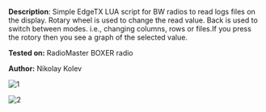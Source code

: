 **Description**:
Simple EdgeTX LUA script for BW radios to read logs files on the display. Rotary wheel is used to change the read value. Back is used to switch between modes. i.e., changing columns, rows or files.If you press the rotory then you see a graph of the selected value.

**Tested on:** RadioMaster BOXER radio

**Author:** Nikolay Kolev


![1](https://github.com/user-attachments/assets/f2e10396-708e-40f2-9091-a90b6c2260a4)

![2](https://github.com/user-attachments/assets/86885270-4515-498c-a5cc-1a8756ca1527)

